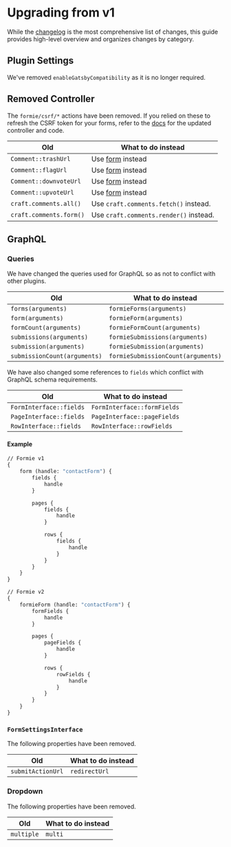 # Upgrading from v1
While the [changelog](https://github.com/verbb/formie/blob/craft-4/CHANGELOG.md) is the most comprehensive list of changes, this guide provides high-level overview and organizes changes by category.

## Plugin Settings
We've removed `enableGatsbyCompatibility` as it is no longer required.

## Removed Controller
The `formie/csrf/*` actions have been removed. If you relied on these to refresh the CSRF token for your forms, refer to the [docs](https://verbb.io/craft-plugins/formie/docs/template-guides/cached-forms) for the updated controller and code.

Old | What to do instead
--- | ---
| `Comment::trashUrl` | Use [form](https://verbb.io/craft-plugins/comments/docs/developers/comment) instead
| `Comment::flagUrl` | Use [form](https://verbb.io/craft-plugins/comments/docs/developers/comment) instead
| `Comment::downvoteUrl` | Use [form](https://verbb.io/craft-plugins/comments/docs/developers/comment) instead
| `Comment::upvoteUrl` | Use [form](https://verbb.io/craft-plugins/comments/docs/developers/comment) instead
| `craft.comments.all()` | Use `craft.comments.fetch()` instead.
| `craft.comments.form()` | Use `craft.comments.render()` instead.

## GraphQL

### Queries
We have changed the queries used for GraphQL so as not to conflict with other plugins.

Old | What to do instead
--- | ---
| `forms(arguments)` | `formieForms(arguments)`
| `form(arguments)` | `formieForm(arguments)`
| `formCount(arguments)` | `formieFormCount(arguments)`
| `submissions(arguments)` | `formieSubmissions(arguments)`
| `submission(arguments)` | `formieSubmission(arguments)`
| `submissionCount(arguments)` | `formieSubmissionCount(arguments)`

We have also changed some references to `fields` which conflict with GraphQL schema requirements.

Old | What to do instead
--- | ---
| `FormInterface::fields` | `FormInterface::formFields`
| `PageInterface::fields` | `PageInterface::pageFields`
| `RowInterface::fields` | `RowInterface::rowFields`

#### Example

```graphql
// Formie v1
{
    form (handle: "contactForm") {
        fields {
            handle
        }

        pages {
            fields {
                handle
            }

            rows {
                fields {
                    handle
                }
            }
        }
    }
}

// Formie v2
{
    formieForm (handle: "contactForm") {
        formFields {
            handle
        }

        pages {
            pageFields {
                handle
            }

            rows {
                rowFields {
                    handle
                }
            }
        }
    }
}
```

### `FormSettingsInterface`
The following properties have been removed.

Old | What to do instead
--- | ---
| `submitActionUrl` | `redirectUrl`


### Dropdown
The following properties have been removed.

Old | What to do instead
--- | ---
| `multiple` | `multi`

